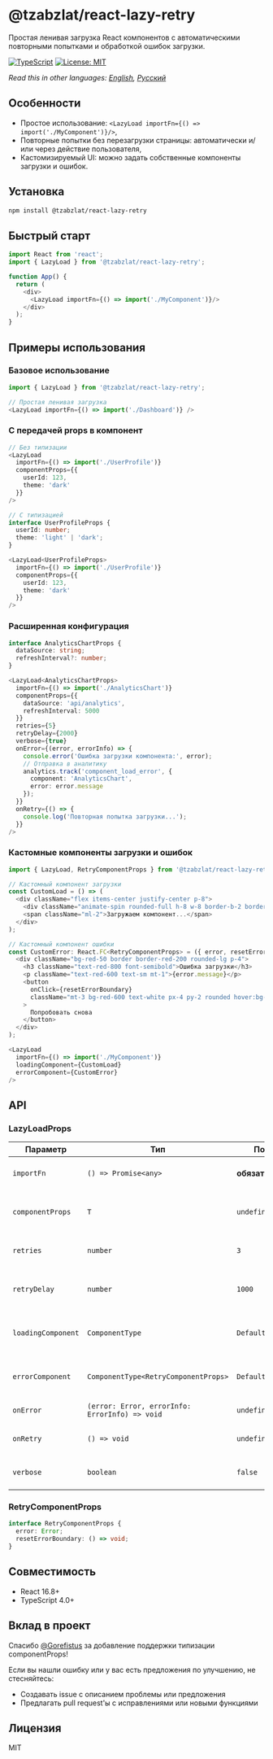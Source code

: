 # @tzabzlat/react-lazy-retry

Простая ленивая загрузка React компонентов с автоматическими повторными попытками и обработкой ошибок загрузки.

[![TypeScript](https://img.shields.io/badge/TypeScript-Ready-blue.svg)](https://www.typescriptlang.org/)
[![License: MIT](https://img.shields.io/badge/License-MIT-yellow.svg)](https://opensource.org/licenses/MIT)

*Read this in other languages: [English](README.md), [Русский](README.ru.md)*

## Особенности

- Простое использование: `<LazyLoad importFn={() => import('./MyComponent')}/>`,
- Повторные попытки без перезагрузки страницы: автоматически и/или через действие пользователя,
- Кастомизируемый UI: можно задать собственные компоненты загрузки и ошибок.

## Установка

```bash
npm install @tzabzlat/react-lazy-retry
```

## Быстрый старт

```typescript
import React from 'react';
import { LazyLoad } from '@tzabzlat/react-lazy-retry';

function App() {
  return (
    <div>
      <LazyLoad importFn={() => import('./MyComponent')}/>
    </div>
  );
}
```

## Примеры использования

### Базовое использование

```typescript
import { LazyLoad } from '@tzabzlat/react-lazy-retry';

// Простая ленивая загрузка
<LazyLoad importFn={() => import('./Dashboard')} />
```

### С передачей props в компонент

```typescript
// Без типизации
<LazyLoad
  importFn={() => import('./UserProfile')}
  componentProps={{
    userId: 123,
    theme: 'dark'
  }}
/>

// С типизацией
interface UserProfileProps {
  userId: number;
  theme: 'light' | 'dark';
}

<LazyLoad<UserProfileProps>
  importFn={() => import('./UserProfile')}
  componentProps={{
    userId: 123,
    theme: 'dark'
  }}
/>
```

### Расширенная конфигурация

```typescript
interface AnalyticsChartProps {
  dataSource: string;
  refreshInterval?: number;
}

<LazyLoad<AnalyticsChartProps>
  importFn={() => import('./AnalyticsChart')}
  componentProps={{
    dataSource: 'api/analytics',
    refreshInterval: 5000
  }}
  retries={5}
  retryDelay={2000}
  verbose={true}
  onError={(error, errorInfo) => {
    console.error('Ошибка загрузки компонента:', error);
    // Отправка в аналитику
    analytics.track('component_load_error', {
      component: 'AnalyticsChart',
      error: error.message
    });
  }}
  onRetry={() => {
    console.log('Повторная попытка загрузки...');
  }}
/>
```

### Кастомные компоненты загрузки и ошибок

```typescript
import { LazyLoad, RetryComponentProps } from '@tzabzlat/react-lazy-retry';

// Кастомный компонент загрузки
const CustomLoad = () => (
  <div className="flex items-center justify-center p-8">
    <div className="animate-spin rounded-full h-8 w-8 border-b-2 border-blue-500"></div>
    <span className="ml-2">Загружаем компонент...</span>
  </div>
);

// Кастомный компонент ошибки
const CustomError: React.FC<RetryComponentProps> = ({ error, resetErrorBoundary }) => (
  <div className="bg-red-50 border border-red-200 rounded-lg p-4">
    <h3 className="text-red-800 font-semibold">Ошибка загрузки</h3>
    <p className="text-red-600 text-sm mt-1">{error.message}</p>
    <button
      onClick={resetErrorBoundary}
      className="mt-3 bg-red-600 text-white px-4 py-2 rounded hover:bg-red-700"
    >
      Попробовать снова
    </button>
  </div>
);

<LazyLoad
  importFn={() => import('./MyComponent')}
  loadingComponent={CustomLoad}
  errorComponent={CustomError}
/>
```

## API

### LazyLoadProps<T>

| Параметр           | Тип                                            | По умолчанию              | Описание                                   |
|--------------------|------------------------------------------------|---------------------------|--------------------------------------------|
| `importFn`         | `() => Promise<any>`                           | **обязательный**          | Функция импорта компонента                 |
| `componentProps`   | `T`                                            | `undefined`               | Props для передачи в загруженный компонент |
| `retries`          | `number`                                       | `3`                       | Количество повторных попыток               |
| `retryDelay`       | `number`                                       | `1000`                    | Задержка между попытками (мс)              |
| `loadingComponent` | `ComponentType`                                | `DefaultLoadingAnimation` | Компонент отображения состояния загрузки   |
| `errorComponent`   | `ComponentType<RetryComponentProps>`           | `DefaultErrorComponent`   | Компонент отображения ошибки загрузки      |
| `onError`          | `(error: Error, errorInfo: ErrorInfo) => void` | `undefined`               | Callback при ошибке                        |
| `onRetry`          | `() => void`                                   | `undefined`               | Callback при повторной попытке             |
| `verbose`          | `boolean`                                      | `false`                   | Включить подробное логирование             |

### RetryComponentProps

```typescript
interface RetryComponentProps {
  error: Error;
  resetErrorBoundary: () => void;
}
```

## Совместимость

- React 16.8+
- TypeScript 4.0+

## Вклад в проект

Спасибо [@Gorefistus](https://github.com/Gorefistus) за добавление поддержки типизации componentProps!

Если вы нашли ошибку или у вас есть предложения по улучшению, не стесняйтесь:

- Создавать issue с описанием проблемы или предложения
- Предлагать pull request'ы с исправлениями или новыми функциями

## Лицензия

MIT